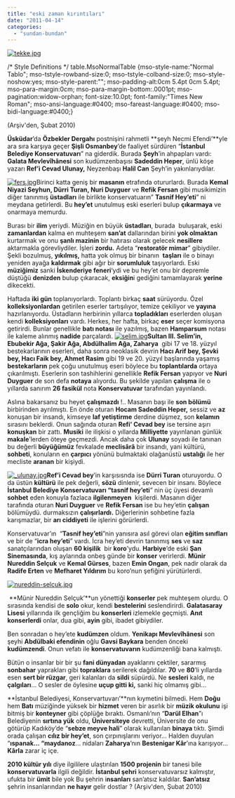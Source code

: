 ```yaml
---
title: "eski zaman kırıntıları"
date: "2011-04-14"
categories: 
  - "sundan-bundan"
---
```


[![tekke.jpg](/uploads/2011/04/tekke.jpg)](/uploads/2011/04/tekke.jpg "tekke.jpg")

/\* Style Definitions \*/ table.MsoNormalTable {mso-style-name:"Normal Tablo"; mso-tstyle-rowband-size:0; mso-tstyle-colband-size:0; mso-style-noshow:yes; mso-style-parent:""; mso-padding-alt:0cm 5.4pt 0cm 5.4pt; mso-para-margin:0cm; mso-para-margin-bottom:.0001pt; mso-pagination:widow-orphan; font-size:10.0pt; font-family:"Times New Roman"; mso-ansi-language:#0400; mso-fareast-language:#0400; mso-bidi-language:#0400;}

(Arşiv'den, Şubat 2010)

**Üsküdar**’da **Özbekler Dergahı** postnişini rahmetli **şeyh Necmi Efendi’**yle ara sıra karşıya geçer **Şişli Osmanbey**’de faaliyet sürdüren “**İstanbul Belediye Konservatuvarı**” na giderdik. Burada **Şeyh**’in ahpapları vardı: **Galata Mevlevîhânesi** son kudümzenbaşısı **Sadeddin Heper**, ünlü köşe yazarı **Ref’i Cevad Ulunay,** Neyzenbaşı **Halil Can** Şeyh’in yakınlarıydılar.

[![fers.jpg](/uploads/2011/04/fers.jpg)](/uploads/2011/04/fers.jpg "fers.jpg")Birinci katta geniş bir **masanın** etrafında otururlardı. Burada **Kemal Niyazi Seyhun, Dürri Turan, Nuri Duyguer** ve **Refik Fersan** gibi musikimizin diğer tanınmış **üstadları** ile birlikte konservatuarın” **Tasnif Hey’eti**” ni meydana getirlerdi. Bu **hey’et** unutulmuş eski eserleri bulup **çıkarmaya** ve onarmaya memurdu.

Burası bir **ilim** yeriydi. Müziğin en büyük **üstadları**, burada  buluşarak, eski **zamanlardan** kalma en muhteşem **san’at** dallarından birini **yok olmaktan** kurtarmak ve onu **şanlı mazinin** bir hatırası olarak gelecek **nesillere** aktarmakla görevliydiler. İşleri **zordu.** Adeta “**restoratör mimar**” gibiydiler. Şekli bozulmuş, **yıkılmış,** hatta yok olmuş bir binanın  **taşları** ile o binayı yeniden ayağa **kaldırmak** gibi ağır bir **sorumluluk** taşıyorlardı. Eski **müziğimiz** sanki **İskenderiye feneri**‘ydi ve bu hey’et onu bir depremle düştüğü **denizden** bulup çıkaracak, **eksiğin**i gediğini tamamlayarak **yerine** dikecekti.

Haftada **iki gün** toplanıyorlardı. Toplantı birkaç **saat** sürüyordu. Özel **kolleksiyonlardan** getirilen eserler tartışılıyor, temize çekiliyor ve **yayına** hazırlanıyordu. Üstadların herbirinin yıllarca **topladıkları** eserlerden oluşan kendi **kolleksiyonları** vardı. Herkes, her hafta, birkaç **eser** seçer komisyona getirirdi. Bunlar genellikle **batı notası** ile yazılmış, bazen **Hamparsum** notası ile kaleme alınmış **nadide** parçalardı. [![selim.jpg](/uploads/2011/04/selim.jpg)](/uploads/2011/04/selim.jpg "selim.jpg")****Sultan III. Selim’in, Ebubekir Ağa, Şakir Ağa, Abdülhalim Ağa, Zaharya****  gibi 17 ve 18. yüzyıl bestekarlarının eserleri, daha sonra neoklasik devrin **Hacı Arif bey, Şevki bey, Hacı Faik bey, Ahmet Rasim** gibi 19 ve 20. yüzyıl başlarında yaşamış **bestekarların** pek çoğu unutulmuş eseri böylece bu **toplantılarda** ortaya çıkarılmıştı. Eserlerin son tashihlerini genellikle **Refik Fersan** yapıyor ve **Nuri Duyguer** de son defa **notaya** alıyordu. Bu şekilde yapılan **çalışma** ile o yıllarda sanırım **26 fasikül** nota **Konservatuvar** tarafından yayınlandı.

Aslına bakarsanız bu heyet **çalışmazdı** !.. Masanın başı ile **son bölümü** birbirinden ayrılmıştı. En önde oturan **Hocam Sadeddin Heper,** sessiz ve **az** konuşan bir insandı, kimseye **laf yetiştirme** derdine düşmez, son **kelamın** sırasını beklerdi. Onun sağında oturan **Refi’ Cevad bey** ise tersine aşırı **konuşkan** bir zattı. **Musiki** ile ilişkisi o yıllarda **Milliyette** yayınlanan günlük **makale**’lerden öteye geçmezdi. Ancak daha çok **Ulunay** soyadı ile tanınan bu değerli **büyüğümüz** fevkalade **meclisârâ** bir insandı, yani kültürü, **sohbeti**, konuların en **çarpıcı** yönünü bulmaktaki olağanüstü **ustalığı** ile her mecliste **aranan** bir kişiydi.

[![_ulunay.jpg](/uploads/2011/04/ulunay.jpg)](/uploads/2011/04/ulunay.jpg "_ulunay.jpg")**Ref’i Cevad bey**’in karşısısnda ise **Dürri Turan** oturuyordu. O da üstün **kültürü** ile pek değerli, **sözü** dinlenir, sevecen bir insanı. Böylece **İstanbul Belediye Konservatuvarı “tasnif hey’eti**” nin üç üyesi devamlı **sohbet** eden konuyla fazlaca **ilgilenmeyen**  kişilerdi. Masanın diğer tarafında oturan **Nuri Duyguer** ve **Refik Fersan** ise bu hey’etin **çalışan** bölümüydü. durmaksızın **çalışırlardı.** Diğerlerinin sohbetine fazla karışmazlar, bir **arı ciddiyeti** ile işlerini görürlerdi.

Konservatuvar’ın  “**Tasnif hey’eti**”nin yanısıra asıl görevi olan **eğitim sınıfları** ve bir de “**icra hey’eti**” vardı. İcra hey’eti devrin tanınmış **ses** ve **saz** sanatçılarından oluşan **60 kişilik**  bir **koro**’ydu. **Harbiye**’de eski **Şan Sinemasında**, kış aylarında onbeş günde bir **konser** verirlerdi. **Münir Nureddin Selçuk** ve **Kemal Gürses**, bazen **Emin Ongan**, pek nadir olarak da **Radife Erten** ve **Mefharet Yıldırım** bu koro’nun şefiğini yürütürlerdi.

[![nureddin-selcuk.jpg](/uploads/2011/04/nureddin-selcuk.jpg)](/uploads/2011/04/nureddin-selcuk.jpg "nureddin-selcuk.jpg")

 **Münir Nureddin Selçuk’**un yönettiği **konserler** pek muhteşem olurdu. O sırasında kendisi de **solo** okur, kendi **bestelerini** seslendirirdi. **Galatasaray Lisesi** yıllarında ilk gençliğim bu **konserleri** izlemekle geçmişti. **Anıt konserlerdi** onlar, dua gibi, **ayin** gibi, ibadet gibiydiler.

Ben sonradan o hey’ete **kudümzen** oldum. **Yenikapı Mevlevîhânesi** son şeyhi **Abdülbaki efendinin** oğlu **Gavsi Baykara** benden önceki **kudümzendi**. Onun vefatı ile **konservatuvarın** kudümzenliği bana kalmıştı.

Bütün o insanlar bir bir şu **fani dünyadan** ayaklarını çektiler, sararmış **sonbahar** yaprakları gibi **topraklara** serilerek dağıldılar. **70** ve **80**’li yıllarda esen **sert bir rüzgar**, geri kalanları da **sildi** süpürdü. Ne **sesleri** kaldı, ne **çalgıları**… O sesler de öylesine **uçup gitti ki,** sanki hiç olmamış gibi…

**İstanbul Belediyesi, Konservartuvarı’**nın kıymetini bilmedi. Hem **Doğu** hem **Batı** müziğinde yüksek bir **hizmet** veren bir asırlık bir **müzik okulunu** işi bitmiş bir **konteyner** gibi çöplüğe bıraktı. Osmanlı’nın “**Darül Elhan**”ı Belediyenin **sırtına yük** oldu, **Üniversiteye** devretti, Üniversite de onu götürüp Kadıköy’de “**sebze meyve hali**” olarak kullanılan **binaya** tıktı. Şimdi orada çalışan **cılız bir hey’et**, son çırpınışlarını veriyor… Halden duyulan “**ıspanak… “maydanoz**… nidaları **Zaharya**’nın **Bestenigar Kâr**’ına karışıyor… **Kârla** zarar iç içe.

**2010 kültür yılı** diye ilgililere ulaştırılan **1500 projenin** bir tanesi bile **konservatuvarla** ilgili değildir. **İstanbul şehri** konservatuvarsız kalmıştır, ufukta bir **ümit** bile yok Bu şehrin i**nsanları** san’atsız kaldılar. **San’atsız** şehrin insanlarından **ne hayır** gelir dostlar ? (Arşiv'den, Şubat 2010)
